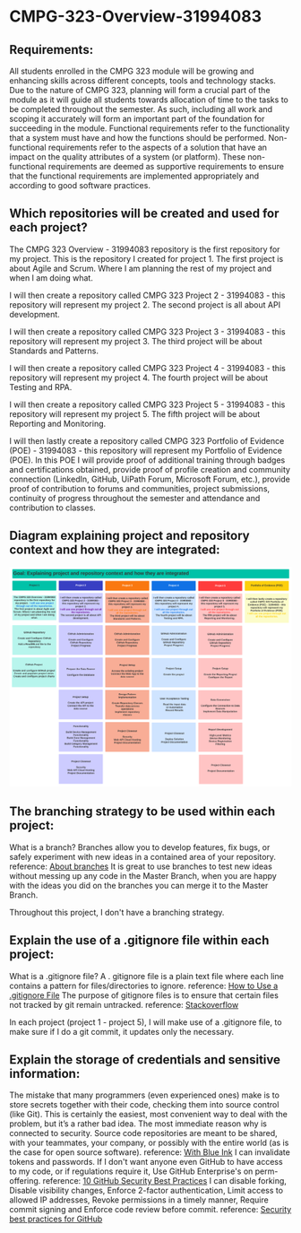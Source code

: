 # CMPG-323-Overview-31994083

## Requirements:
All students enrolled in the CMPG 323 module will be growing and enhancing skills across different concepts, tools and technology stacks. Due to the nature of CMPG 323, planning will form a crucial part of the module as it will guide all students towards allocation of time to the tasks to be completed throughout the semester. As such, including all work and scoping it accurately will form an important part of the foundation for succeeding in the module. Functional requirements refer to the functionality that a system must have and how the functions should be performed. Non-functional requirements refer to the aspects of a solution that have an impact on the quality attributes of a system (or platform). These non-functional requirements are deemed as supportive requirements to ensure that the functional requirements are implemented appropriately and according to good software practices.

## Which repositories will be created and used for each project?
The CMPG 323 Overview - 31994083 repository is the first repository for my project. This is the repository I created for project 1. 
The first project is about Agile and Scrum. Where I am planning the rest of my project and when I am doing what.

I will then create a repository called CMPG 323 Project 2 - 31994083 - this repository will represent my project 2. 
The second project is all about API development.

I will then create a repository called CMPG 323 Project 3 - 31994083 - this repository will represent my project 3. 
The third project will be about Standards and Patterns.

I will then create a repository called CMPG 323 Project 4 - 31994083 - this repository will represent my project 4. 
The fourth project will be about Testing and RPA.

I will then create a repository called CMPG 323 Project 5 - 31994083 - this repository will represent my project 5. 
The fifth project will be about Reporting and Monitoring.

I will then lastly create a repository called CMPG 323 Portfolio of Evidence (POE) - 31994083 - this repository will represent my Portfolio of Evidence (POE). 
In this POE I will provide proof of additional training through badges and certifications obtained, 
provide proof of profile creation and community connection (LinkedIn, GitHub, UiPath Forum, Microsoft Forum, etc.), 
provide proof of contribution to forums and communities, 
project submissions, 
continuity of progress throughout the semester and 
attendance and contribution to classes.

## Diagram explaining project and repository context and how they are integrated:
![Diagram](actionplan.png)

## The branching strategy to be used within each project:
What is a branch? 
Branches allow you to develop features, fix bugs, or safely experiment with new ideas in a contained area of your repository. reference: [About branches](https://docs.github.com/en/pull-requests/collaborating-with-pull-requests/proposing-changes-to-your-work-with-pull-requests/about-branches)
It is great to use branches to test new ideas without messing up any code in the Master Branch, when you are happy with the ideas you did on the branches you can merge it to the Master Branch.

Throughout this project, I don't have a branching strategy.

## Explain the use of a .gitignore file within each project:
What is a .gitignore file?
A . gitignore file is a plain text file where each line contains a pattern for files/directories to ignore. reference: [How to Use a .gitignore File](https://www.pluralsight.com/guides/how-to-use-gitignore-file)
The purpose of gitignore files is to ensure that certain files not tracked by git remain untracked. reference: [Stackoverflow](https://stackoverflow.com/questions/13675216/why-should-i-use-gitignore#:~:text=on%20this%20post.-,The%20purpose%20of%20gitignore%20files%20is%20to%20ensure%20that%20certain,tracked%20by%20git%20remain%20untracked.&text=Say%20you%20run%20git%20add,you%20were%20mentally%20ignoring%20before.)

In each project (project 1 - project 5), I will make use of a .gitignore file, to make sure if I do a git commit, it updates only the necessary.

## Explain the storage of credentials and sensitive information:
The mistake that many programmers (even experienced ones) make is to store secrets together with their code, checking them into source control (like Git). This is certainly the easiest, most convenient way to deal with the problem, but it’s a rather bad idea. The most immediate reason why is connected to security. Source code repositories are meant to be shared, with your teammates, your company, or possibly with the entire world (as is the case for open source software). reference: [With Blue Ink](https://withblue.ink/2021/05/07/storing-secrets-and-passwords-in-git-is-bad.html)
I can invalidate tokens and passwords. If I don't want anyone even GitHub to have access to my code, or if regulations require it, Use GitHub Enterprise's on perm-offering. reference: [10 GitHub Security Best Practices](https://snyk.io/blog/ten-git-hub-security-best-practices/)
I can disable forking, 
Disable visibility changes, 
Enforce 2-factor authentication, 
Limit access to allowed IP addresses, 
Revoke permissions in a timely manner, 
Require commit signing and 
Enforce code review before commit. reference: [Security best practices for GitHub](https://spectralops.io/resources/how-to-choose-a-secret-scanning-solution-to-protect-credentials-in-your-code/)




